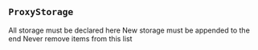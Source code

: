 ## `ProxyStorage`

All storage must be declared here
New storage must be appended to the end
Never remove items from this list





